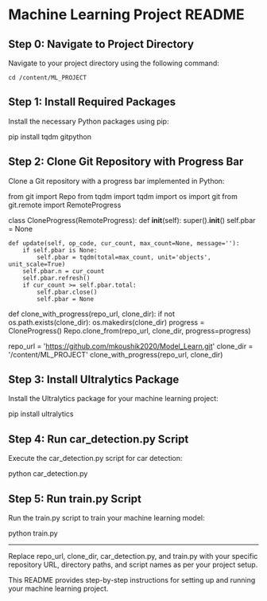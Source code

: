 # Machine Learning Project README

## Step 0: Navigate to Project Directory

Navigate to your project directory using the following command:

```
cd /content/ML_PROJECT
```

## Step 1: Install Required Packages

Install the necessary Python packages using pip:

pip install tqdm gitpython

## Step 2: Clone Git Repository with Progress Bar

Clone a Git repository with a progress bar implemented in Python:

from git import Repo
from tqdm import tqdm
import os
import git
from git.remote import RemoteProgress

class CloneProgress(RemoteProgress):
    def __init__(self):
        super().__init__()
        self.pbar = None
    
    def update(self, op_code, cur_count, max_count=None, message=''):
        if self.pbar is None:
            self.pbar = tqdm(total=max_count, unit='objects', unit_scale=True)
        self.pbar.n = cur_count
        self.pbar.refresh()
        if cur_count >= self.pbar.total:
            self.pbar.close()
            self.pbar = None
            
def clone_with_progress(repo_url, clone_dir):
    if not os.path.exists(clone_dir):
        os.makedirs(clone_dir)
    progress = CloneProgress()
    Repo.clone_from(repo_url, clone_dir, progress=progress)

repo_url = 'https://github.com/mkoushik2020/Model_Learn.git'
clone_dir = '/content/ML_PROJECT'
clone_with_progress(repo_url, clone_dir)

## Step 3: Install Ultralytics Package

Install the Ultralytics package for your machine learning project:

pip install ultralytics

## Step 4: Run car_detection.py Script

Execute the car_detection.py script for car detection:

python car_detection.py

## Step 5: Run train.py Script

Run the train.py script to train your machine learning model:

python train.py

---

Replace repo_url, clone_dir, car_detection.py, and train.py with your specific repository URL, directory paths, and script names as per your project setup.

This README provides step-by-step instructions for setting up and running your machine learning project.

